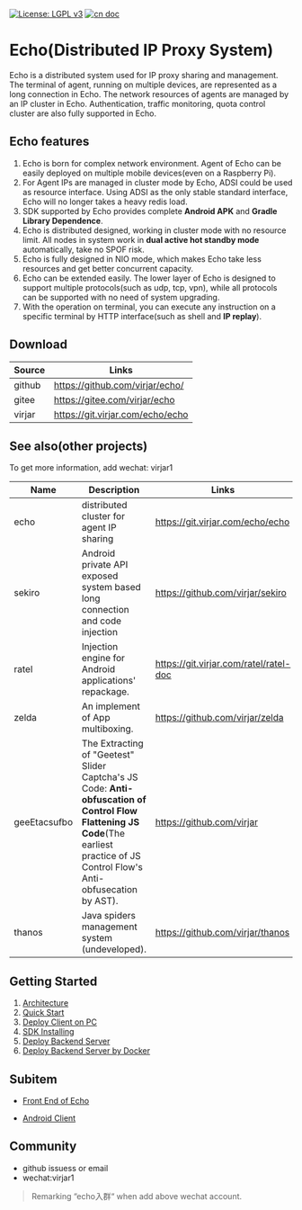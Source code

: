[![License: LGPL v3](https://img.shields.io/badge/License-LGPL%20v3-blue.svg)](http://www.gnu.org/licenses/lgpl-3.0)      [![cn doc](https://img.shields.io/badge/document-中文-blue.svg)](README.md)



# Echo(Distributed IP Proxy System)

Echo is a distributed system used for IP proxy sharing and management. The terminal of agent, running on multiple devices, are represented as a long connection in Echo. The network resources of agents are managed by an IP cluster in Echo. Authentication, traffic monitoring, quota control  cluster are also fully supported in Echo.

##  Echo features

1. Echo is born for complex network environment. Agent of Echo can be easily deployed on multiple mobile devices(even on a Raspberry Pi).
2. For Agent IPs are managed in cluster mode by Echo, ADSI could be used as resource interface. Using ADSI as the only stable standard interface, Echo will no longer takes a heavy redis load.
3. SDK supported by Echo provides complete **Android APK** and **Gradle Library Dependence**.
4. Echo is distributed designed, working in cluster mode with no resource limit. All nodes in system work in **dual active hot standby mode** automatically, take no SPOF risk.
5. Echo is fully designed in NIO mode, which makes Echo take less resources and get better concurrent capacity.
6. Echo can be extended easily. The lower layer of Echo is designed to support multiple protocols(such as udp, tcp, vpn), while all protocols can be supported with no need of system upgrading. 
7. With the operation on terminal, you can execute any instruction on a specific terminal by HTTP interface(such as shell and **IP replay**).

## Download

| Source | Links                            |
| ------ | -------------------------------- |
| github | https://github.com/virjar/echo/  |
| gitee  | https://gitee.com/virjar/echo    |
| virjar | https://git.virjar.com/echo/echo |

## See also(other projects)

To get more information, add wechat: virjar1 

| Name         | Description                                                  | Links                                  |
| ------------ | ------------------------------------------------------------ | -------------------------------------- |
| echo         | distributed cluster for agent IP sharing                     | https://git.virjar.com/echo/echo       |
| sekiro       | Android private API exposed system based long connection and code injection | https://github.com/virjar/sekiro       |
| ratel        | Injection engine for Android applications' repackage.        | https://git.virjar.com/ratel/ratel-doc |
| zelda        | An implement of App multiboxing.                             | https://github.com/virjar/zelda        |
| geeEtacsufbo | The Extracting of "Geetest" Slider Captcha's JS Code:  **Anti-obfuscation of Control Flow Flattening JS Code**(The earliest practice of JS Control Flow's Anti-obfusecation by AST). | https://github.com/virjar              |
| thanos       | Java spiders management system (undeveloped).                | https://github.com/virjar/thanos       |

## Getting Started

1. [Architecture](./doc/1.architecture.en.md)
2. [Quick Start](./doc/2.quick_start.en.md)
3. [Deploy Client on PC](./doc/3.jvm_installer.en.md)
4. [SDK Installing](./doc/4.sdk.en.md) 
5. [Deploy Backend Server](./doc/5.server_deploy.en.md)
6. [Deploy Backend Server by Docker](./doc/5.server_docker_deploy.en.md)

## Subitem

- [Front End of Echo](https://github.com/virjar/echo-fe)

- [Android Client](https://github.com/virjar/echo-android)

## Community

- github issuess or email 
- wechat:virjar1 

> Remarking “echo入群“ when add above wechat account.

